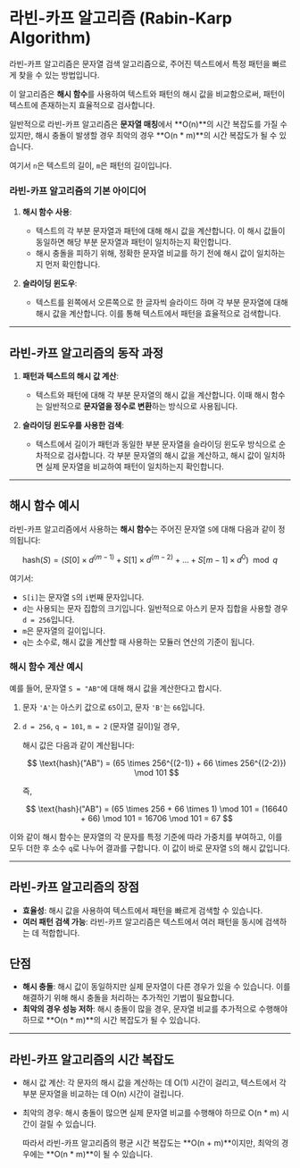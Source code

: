 # 라빈-카프 알고리즘 (Rabin-Karp Algorithm)

라빈-카프 알고리즘은 문자열 검색 알고리즘으로, 주어진 텍스트에서 특정 패턴을 빠르게 찾을 수 있는 방법입니다.

이 알고리즘은 **해시 함수**를 사용하여 텍스트와 패턴의 해시 값을 비교함으로써, 패턴이 텍스트에 존재하는지 효율적으로 검사합니다.

일반적으로 라빈-카프 알고리즘은 **문자열 매칭**에서 **O(n)**의 시간 복잡도를 가질 수 있지만, 해시 충돌이 발생할 경우 최악의 경우 **O(n * m)**의 시간 복잡도가 될 수 있습니다.

여기서 `n`은 텍스트의 길이, `m`은 패턴의 길이입니다.

### 라빈-카프 알고리즘의 기본 아이디어

1. **해시 함수 사용**:
   - 텍스트의 각 부분 문자열과 패턴에 대해 해시 값을 계산합니다. 이 해시 값들이 동일하면 해당 부분 문자열과 패턴이 일치하는지 확인합니다.
   - 해시 충돌을 피하기 위해, 정확한 문자열 비교를 하기 전에 해시 값이 일치하는지 먼저 확인합니다.

2. **슬라이딩 윈도우**:
   - 텍스트를 왼쪽에서 오른쪽으로 한 글자씩 슬라이드 하며 각 부분 문자열에 대해 해시 값을 계산합니다. 이를 통해 텍스트에서 패턴을 효율적으로 검색합니다.

---

## 라빈-카프 알고리즘의 동작 과정

1. **패턴과 텍스트의 해시 값 계산**:
   - 텍스트와 패턴에 대해 각 부분 문자열의 해시 값을 계산합니다. 이때 해시 함수는 일반적으로 **문자열을 정수로 변환**하는 방식으로 사용됩니다.

2. **슬라이딩 윈도우를 사용한 검색**:
   - 텍스트에서 길이가 패턴과 동일한 부분 문자열을 슬라이딩 윈도우 방식으로 순차적으로 검사합니다. 각 부분 문자열의 해시 값을 계산하고, 해시 값이 일치하면 실제 문자열을 비교하여 패턴이 일치하는지 확인합니다.

---

## 해시 함수 예시

라빈-카프 알고리즘에서 사용하는 **해시 함수**는 주어진 문자열 `S`에 대해 다음과 같이 정의됩니다:

$$
\text{hash}(S) = (S[0] \times d^{(m-1)} + S[1] \times d^{(m-2)} + \dots + S[m-1] \times d^0) \mod q
$$

여기서:

- `S[i]`는 문자열 `S`의 `i`번째 문자입니다.
- `d`는 사용되는 문자 집합의 크기입니다. 일반적으로 아스키 문자 집합을 사용할 경우 `d = 256`입니다.
- `m`은 문자열의 길이입니다.
- `q`는 소수로, 해시 값을 계산할 때 사용하는 모듈러 연산의 기준이 됩니다.

### 해시 함수 계산 예시

예를 들어, 문자열 `S = "AB"`에 대해 해시 값을 계산한다고 합시다.

1. 문자 `'A'`는 아스키 값으로 `65`이고, 문자 `'B'`는 `66`입니다.
2. `d = 256`, `q = 101`, `m = 2` (문자열 길이)일 경우,
   
   해시 값은 다음과 같이 계산됩니다:

   $$
   \text{hash}("AB") = (65 \times 256^{(2-1)} + 66 \times 256^{(2-2)}) \mod 101
   $$

   즉,

   $$
   \text{hash}("AB") = (65 \times 256 + 66 \times 1) \mod 101 = (16640 + 66) \mod 101 = 16706 \mod 101 = 67
   $$

이와 같이 해시 함수는 문자열의 각 문자를 특정 기준에 따라 가중치를 부여하고, 이를 모두 더한 후 소수 `q`로 나누어 결과를 구합니다. 이 값이 바로 문자열 `S`의 해시 값입니다.

---

## 라빈-카프 알고리즘의 장점

- **효율성**: 해시 값을 사용하여 텍스트에서 패턴을 빠르게 검색할 수 있습니다.
- **여러 패턴 검색 가능**: 라빈-카프 알고리즘은 텍스트에서 여러 패턴을 동시에 검색하는 데 적합합니다.

## 단점

- **해시 충돌**: 해시 값이 동일하지만 실제 문자열이 다른 경우가 있을 수 있습니다. 이를 해결하기 위해 해시 충돌을 처리하는 추가적인 기법이 필요합니다.
- **최악의 경우 성능 저하**: 해시 충돌이 많을 경우, 문자열 비교를 추가적으로 수행해야 하므로 **O(n * m)**의 시간 복잡도가 될 수 있습니다.

---

## 라빈-카프 알고리즘의 시간 복잡도
  - 해시 값 계산: 각 문자의 해시 값을 계산하는 데 O(1) 시간이 걸리고, 텍스트에서 각 부분 문자열을 비교하는 데 O(n) 시간이 걸립니다.
  - 최악의 경우: 해시 충돌이 많으면 실제 문자열 비교를 수행해야 하므로 O(n * m) 시간이 걸릴 수 있습니다.

    따라서 라빈-카프 알고리즘의 평균 시간 복잡도는 **O(n + m)**이지만, 최악의 경우에는 **O(n * m)**이 될 수 있습니다.

